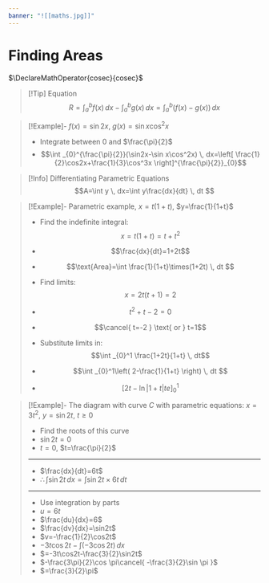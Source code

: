 ```yaml
---
banner: "![[maths.jpg]]"
---
```

# Finding Areas 
$\DeclareMathOperator{cosec}{cosec}$
> [!Tip] Equation 
> $$R=\int ^b_{a}f(x) \, dx-\int ^b_{a}g(x) \, dx  =\int ^b_{a}(f(x)-g(x)) \, dx $$

> [!Example]- $f(x)=\sin2x$, $g(x)=\sin x\cos^2x$
> - Integrate between $0$ and $\frac{\pi}{2}$
> - $$\int _{0}^{\frac{\pi}{2}}(\sin2x-\sin x\cos^2x) \, dx=\left[ \frac{1}{2}\cos2x+\frac{1}{3}\cos^3x \right]^{\frac{\pi}{2}}_{0}$$

> [!Info] Differentiating Parametric Equations 
>  $$A=\int y \, dx=\int y\frac{dx}{dt} \, dt $$

> [!Example]- Parametric example, $x=t(1+t)$, $y=\frac{1}{1+t}$
> 
> - Find the indefinite integral: 
>   $$x=t(1+t)=t+t^2$$
>  
> 
> - $$\frac{dx}{dt}=1+2t$$
> 
> - $$\text{Area}=\int \frac{1}{1+t}\times(1+2t) \, dt $$
> 
> 
> - Find limits:
> $$x=2t(t+1)=2$$
> 
>
> - $$t^2+t-2=0$$
> 
> - $$\cancel{ t=-2 } \text{ or } t=1$$
>
> - Substitute limits in: $$\int _{0}^1 \frac{1+2t}{1+t} \, dt$$
>
> - $$\int _{0}^1\left( 2-\frac{1}{1+t} \right) \, dt $$
> 
> - $$\left[2t-\ln |1+t|te\right]^1_{0}$$

> [!Example]- The diagram with curve $C$ with parametric equations: $x=3t^2$, $y=\sin2t$, $t\geq 0$
> - Find the roots of this curve 
> - $\sin2t=0$
> - $t=0$, $t=\frac{\pi}{2}$
> ---
> - $\frac{dx}{dt}=6t$
> - $\therefore\int \sin2t \, dx=\int \sin2t\times6t \, dt$
> ---
> - Use integration by parts 
> - $u=6t$
> - $\frac{du}{dx}=6$
> - $\frac{dv}{dx}=\sin2t$
> - $v=-\frac{1}{2}\cos2t$
> - $-3t\cos2t-\int (-3\cos2t) \, dx$
> - $=-3t\cos2t-\frac{3}{2}\sin2t$
> - $-\frac{3\pi}{2}\cos \pi\cancel{ -\frac{3}{2}\sin \pi }$
> - $=\frac{3}{2}\pi$ 

